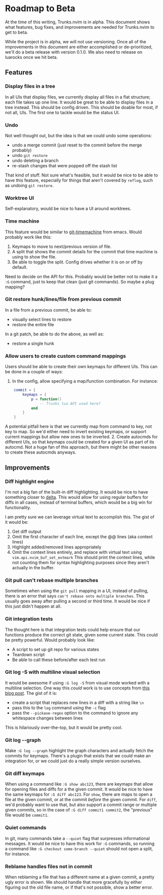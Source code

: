 # Roadmap to Beta
At the time of this writing, Trunks.nvim is in alpha. This document shows what features, bug fixes, and improvements are needed for Trunks.nvim to get to beta.

While the project is in alpha, we will not use versioning. Once all of the improvements in this document are either accomplished or de-prioritized, we'll do a beta release with version 0.1.0. We also need to release on luarocks once we hit beta.

## Features

### Display files in a tree
In all UIs that display files, we currently display all files in a flat structure; each file takes up one line. It would be great to be able to display files in a tree instead. This should be config driven. This should be doable for most, if not all, UIs. The first one to tackle would be the status UI.

### Undo
Not well thought out, but the idea is that we could undo some operations:
* undo a merge commit (just reset to the commit before the merge probably)
* undo `git restore`
* undo deleting a branch
* re-stash changes that were popped off the stash list

That kind of stuff. Not sure what's feasible, but it would be nice to be able to have this feature, especially for things that aren't covered by `reflog`, such as undoing `git restore`.

### Worktree UI
Self-explanatory, would be nice to have a UI around worktrees.

### Time machine
This feature would be similar to [git-timemachine](https://github.com/emacsmirror/git-timemachine) from emacs. Would probably work like this:
1. Keymaps to move to next/previous version of file.
1. A split that shows the commit details for the commit that time machine is using to show the file.
1. Be able to toggle the split. Config drives whether it is on or off by default.

Need to decide on the API for this. Probably would be better not to make it a `:G` command, just to keep that clean (just git commands).
So maybe a plug mapping?

### Git restore hunk/lines/file from previous commit
In a file from a previous commit, be able to:
* visually select lines to restore
* restore the entire file

In a git patch, be able to do the above, as well as:
* restore a single hunk

### Allow users to create custom command mappings
Users should be able to create their own keymaps for different UIs. This can be done in a couple of ways:
1. In the config, allow specifying a map/function combination. For instance:
```lua
    commit = {
        keymaps = {
            p = function()
                -- Trunks lua API used here?
            end
        }
    }
```
A potential pitfall here is that we currently map from command to key, not key to map. So we'd either need to invert existing keymaps, or support current mappings but allow new ones to be inverted.
2. Create autocmds for different UIs, so that keymaps could be created for a given UI as part of its autocmd. Not a huge fan of this approach, but there might be other reasons to create these autocmds anyways.

## Improvements

### Diff highlight engine
I'm not a big fan of the built-in diff highlighting. It would be nice to have something closer to [delta](https://github.com/dandavison/delta). This would allow for using regular buffers for diffs in all cases, instead of terminal buffers, which would be a big win for functionality.

I am pretty sure we can leverage virtual text to accomplish this. The gist of it would be:
1. Get diff output
1. Omit the first character of each line, except the @@ lines (aka context lines)
1. Highlight added/removed lines appropriately
1. Omit the context lines entirely, and replace with virtual text using `vim.api.nvim_buf_set_extmark`
This should print the context lines, while not counting them for syntax highlighting purposes since they aren't actually in the buffer.

### Git pull can't rebase multiple branches
Sometimes when using the `git pull` mapping in a UI, instead of pulling, there is an error that says `can't rebase onto multiple branches`. This usually goes away after pulling a second or third time. It would be nice if this just didn't happen at all.

### Git integration tests
The thought here is that integration tests could help ensure that our functions produce the correct git state, given some current state. This could be pretty powerful. Would probably look like:
* A script to set up git repo for various states
* Teardown script
* Be able to call these before/after each test run

### Git log -S with multiline visual selection
It would be awesome if using `:G log -S` from visual mode worked with a multiline selection. One way this _could_ work is to use concepts from [this blog post](https://hoelz.ro/blog/applying-gits-pickaxe-option-across-multiple-lines-of-yaml-using-textconv). The gist of it is:
* create a script that replaces new lines in a diff with a string like `\n`
* pass this to the `log` command using the `-c` flag
* pass the `--pickaxe-regex` option to the command to ignore any whitespace changes between lines

This is hilariously over-the-top, but it would be pretty cool.

### Git log --graph
Make `:G log --graph` highlight the graph characters and actually fetch the commits for keymaps. There's a plugin that exists that we could make an integration for, or we could just do a really simple version ourselves.

### Git diff keymaps
When using a command like `:G show abc123`, there are keymaps that allow for opening files and diffs for a the given commit. It would be nice to have the same keymaps for `:G diff abc123`. For `show`, there are maps to open a file at the given commit, or at the commit _before_ the given commit. For `diff`, we'd probably want to use that, but also support a commit range or multiple given commits, so in the case of `:G diff commit1 commit2`, the "previous" file would be `commit1`.

### Quiet commands
In git, many commands take a `--quiet` flag that surpresses informational messages. It would be nice to have this work for `:G` commands, so running a command like `:G checkout some-branch --quiet` should not open a split, for instance.

### Reblame handles files not in commit
When reblaming a file that has a different name at a given commit, a pretty ugly error is shown. We should handle that more gracefully by either figuring out the old file name, or if that's not possible, show a better error.

